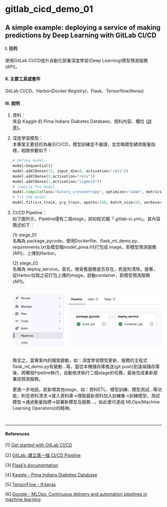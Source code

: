 # **gitlab_cicd_demo_01**

## **A simple example: deploying a service of making predictions by Deep Learning with GitLab CI/CD**

#### **Ⅰ. 目的** 
使用GitLab CI/CD提升自動化部署深度學習(Deep Learning)模型預測服務(API)。 

#### **Ⅱ. 主要工具或套件**
GitLab CI/CD、Harbor(Docker Registry)、Flask、Tensorflow(Keras)

#### **Ⅲ. 說明**
1. 資料：<br>
來自 Kaggle 的 Pima Indians Diabetes Database，資料內容、欄位 ([詳見](<https://www.kaggle.com/datasets/uciml/pima-indians-diabetes-database/data>))。

2. 深度學習模型：<br>
本專案主要目的為展示CI/CD，模型訓練並不嚴謹，並忽略模型績效衡量指標，相關參數如下：<br>

    ```python
    # define model
    model=Sequential()
    model.add(Dense(12, input_dim=8, activation="relu"))
    model.add(Dense(8,activation="relu"))
    model.add(Dense(1,activation="sigmoid"))
    # compile the model
    model.compile(loss="binary_crossentropy", optimizer="adam", metrics=["accuracy"])
    # fit the model
    model.fit(x=x_train, y=y_train, epochs=150, batch_size=10, verbose=0)
    ```

3. CI/CD Pipeline：<br>
如下圖所示，Pipeline僅有二個stage，詳如程式檔「.gitlab-ci.yml」。其內容簡述如下：<br>

    (1) stege_01<br>
名稱為 package_pycode。使用Dockerfile、flask_ml_demo.py、requirements.txt及模型檔model_pima.h5打包成 image，即模型預測服務(API)，上傳到Harbor。<br>

    (2) stege_02<br>
名稱為 deploy_service。首先，檢查舊服務是否存在，若是則清除。接著，從Harbor拉取之前打包上傳的image，啟動container，即模型預測服務(API)。<br><br>

    ![avatar](./README_pics/pic_gitlab_pipeline.png)<br><br>

    簡言之，當專案內的檔案變動，如：深度學習模型更新、服務的主程式 flask_ml_demo.py有變動…等，當從本機儲存庫推送(git push)到遠端儲存庫後，將觸發Pipeline執行，自動依序執行二個stage的任務，最後完成重新部署該預測服務。<br>

    更進一步地說，若新增其他stage，如：資料ETL、模型訓練、模型測試…等功能，則從資料清洗→匯入資料庫→擷取最新資料加入訓練集→訓練模型、測試模型→通過衡量指標→部署新模型及服務…，如此便可達成 MLOps(Machine Learning Operations)的精神。

<br>

---

#### **References**

[1] [Get started with GitLab CI/CD](<https://docs.gitlab.com/ee/ci/>)

[2] [GitLab: 建立第一條 CI/CD Pipeline](<https://ithelp.ithome.com.tw/articles/10219427>)

[3] [Flask’s documentation](<https://flask.palletsprojects.com/en/stable/>)

[4] [Kaggle - Pima Indians Diabetes Database](<https://www.kaggle.com/datasets/uciml/pima-indians-diabetes-database/data>)

[5] [TensorFlow - tf.keras](<https://www.tensorflow.org/api_docs/python/tf/keras>)

[6] [Google - MLOps: Continuous delivery and automation pipelines in machine learning](<https://cloud.google.com/architecture/mlops-continuous-delivery-and-automation-pipelines-in-machine-learning>)